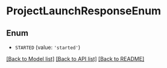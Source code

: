 # ProjectLaunchResponseEnum


## Enum

* `STARTED` (value: `'started'`)

[[Back to Model list]](../README.md#documentation-for-models) [[Back to API list]](../README.md#documentation-for-api-endpoints) [[Back to README]](../README.md)


